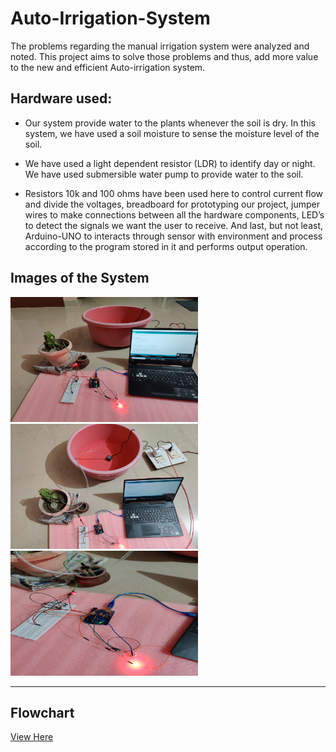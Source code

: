 
# Auto-Irrigation-System

The problems regarding the manual irrigation system were  analyzed and noted. This project aims to solve those problems and thus, add  more value to the new and efficient Auto-irrigation system. 



## Hardware used:

* Our system provide water to the plants whenever the soil is dry. In this system, we have used a soil moisture to sense the moisture level of the soil. 

* We have used a light dependent resistor (LDR) to identify day or night. We have used submersible water pump to provide water to the soil.

* Resistors 10k and 100 ohms have been used here to control current flow and divide the voltages, breadboard for prototyping our project, jumper wires to make connections between all the hardware components, LED’s to detect the signals we want the user to receive. And last, but not least, Arduino-UNO to interacts through sensor with environment and process according to the program stored in it and performs output operation.
  

## Images of the System



<img src="https://github.com/gabey14/Auto-Irrigation-System/blob/main/IMG_20201115_180715.jpg" alt="system image" width="300" height="200"/>  &nbsp;     <img src="https://github.com/gabey14/Auto-Irrigation-System/blob/main/IMG_20201115_180743.jpg" alt="system image" width="300" height="200"/>    &nbsp;    <img src="https://github.com/gabey14/Auto-Irrigation-System/blob/main/IMG_20201115_180811.jpg" alt="system image" width="300" height="200"/>

---

## Flowchart

[View Here](https://imgur.com/DOJ8eh9)




  

